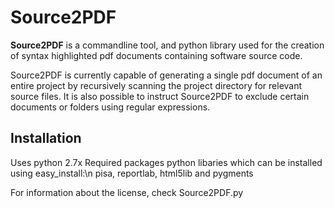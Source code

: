 Source2PDF
============

**Source2PDF** is a commandline tool, and python library used for the creation of syntax highlighted
pdf documents containing software source code.

Source2PDF is currently capable of generating a single pdf document of an entire project by recursively
scanning the project directory for relevant source files. It is also possible to instruct Source2PDF
to exclude certain documents or folders using regular expressions.

Installation
--------------

Uses python 2.7x
Required packages python libaries which can be installed
using easy_install:\n
pisa, reportlab, html5lib and pygments

For information about the license, check Source2PDF.py
